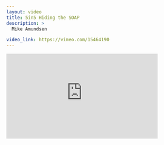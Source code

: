```yaml
---
layout: video
title: 5in5 Hiding the SOAP
description: >
  Mike Amundsen

video_link: https://vimeo.com/15464190
---
```

<iframe src="https://player.vimeo.com/video/15464190?title=0&byline=0&portrait=0&badge=0&autopause=0&player_id=0" width="400" height="224" frameborder="0" title="5in5 Hiding the SOAP" webkitallowfullscreen mozallowfullscreen allowfullscreen></iframe>
